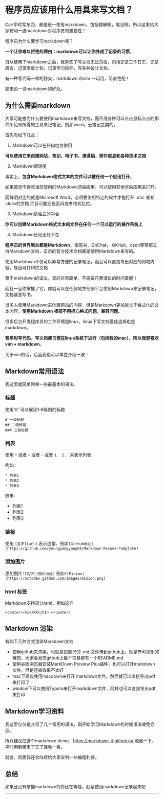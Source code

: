 
# 程序员应该用什么用具来写文档？ 



Carl平时写东西，都是统一使用markdown，包括题解啊，笔记啊，所以这里给大家安利一波markdown对程序员的重要性！

程序员为什么要学习markdown呢？

**一个让你难以拒绝的理由：markdown可以让你养成了记录的习惯**。

自从使用了markdown之后，就喜欢了写文档无法自拔，包括记录工作日志，记录周会，记录季度计划，记录学习目标，写各种设计文档。

有一种写代码一样的舒爽，markdown 和vim 一起用，简直绝配！

那来说一说markdown的好处。

## 为什么需要markdown

大家可能想为什么要使用markdown来写文档，而不用各种可以点击鼠标点点的那种所见即所得的工具来记笔记，例如word，云笔记之类的。

首先有如下几点：

1. Markdown可以在任何地方使用

**可以使用它来创建网站，笔记，电子书，演讲稿，邮件信息和各种技术文档**

2.  Markdown很轻便

事实上，**包含Markdown格式文本的文件可以被任何一个应用打开**。

如果感觉不喜欢当前使用的Markdown渲染应用，可以使用其他渲染应用来打开。

而鲜明对比的就是Microsoft Word，必须要使用特定的软件才能打开 .doc 或者 .docx的文档 而且可能还是乱码或者格式乱位。

3. Markdown是独立的平台

**你可以创建Markdown格式文本的文件在任何一个可以运行的操作系统上**

4. Markdown已经无处不在

**程序员的世界到处都是Markdown**，像简书，GitChat， GitHub，csdn等等都支持Markdown文档，正宗的官方技术文档都是使用Markdown来写的。

使用Markdown不仅可以非常方便的记录笔记，而且可以直接导出对应的网站内容，导出可打印的文档

至于markdown的语法，真的非常简单，不需要花费很长的时间掌握！

而且一旦你掌握了它，你就可以在任何地方任何平台使用Markdown来记录笔记，文档甚至写书。

很多人使用Markdown来创建网站的内容，但是Markdown更加擅长于格式化的文本内容，**使用Markdown 根部不用担心格式问题，兼容问题**。

很多后台开发程序员的工作环境是linux，linux下写文档最佳选择也是markdown。

**我平时写代码，写文档都习惯在linux系统下进行（包括我的mac），所以我更喜欢vim + markdown**。

关于vim的话，后面我也可以单独介绍一波！

## Markdown常用语法

我这里就简单列举一些最基本的语法。

### 标题

使用'#' 可以展现1-6级别的标题

```
# 一级标题
## 二级标题
### 三级标题
```

### 列表

使用 `*` 或者 `+` 或者 `-` 或者 `1. ` `2. ` 来表示列表

例如：

```
* 列表1
* 列表2
* 列表3
```

效果:
* 列表1
* 列表2
* 列表3

### 链接

使用 `[名字](url)` 表示连接，例如`[Github地址](https://github.com/youngyangyang04/Markdown-Resume-Template)`


### 添加图片

添加图片`![名字](图片地址)`  例如`![Minion](https://octodex.github.com/images/minion.png)`

### html 标签

Markdown支持部分html，例如这样

```
<center><h1>XXX</h1> </center>
```

## Markdown 渲染

有如下几种方式渲染Markdown文档

* 使用github来渲染，也就是把自己的 .md 文件传到github上，就是有可视化的展现，大家会发现github上每个项目都有一个README.md
* 使用谷歌浏览器安装MarkDown Preview Plus插件，也可以打开markdown文件，但是渲染效果不太好
* mac下建议使用macdown来打开 markdown文件，然后就可以直接导出pdf来打印了
* window下可以使用Typora来打开markdown文件，同样也可以直接导出pdf来打印

## Markdown学习资料

我这里仅仅是介绍了几个常用的语法，刚开始学习Markdown的时候语法难免会忘。

所以建议把这个markdown demo：https://markdown-it.github.io/ 收藏一下，平时用到哪里了忘了就看一看。

就酱，后面我还会陆续给大家安利一些编程利器。

## 总结

如果还没有掌握markdown的你还在等啥，赶紧使用markdown记录起来吧




-----------------------

